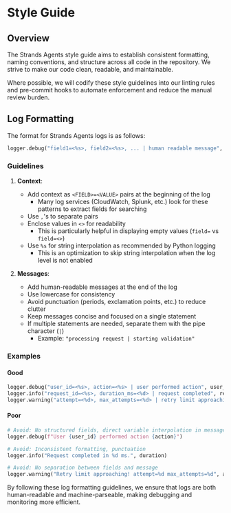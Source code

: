 # Style Guide

## Overview

The Strands Agents style guide aims to establish consistent formatting, naming conventions, and structure across all code in the repository. We strive to make our code clean, readable, and maintainable.

Where possible, we will codify these style guidelines into our linting rules and pre-commit hooks to automate enforcement and reduce the manual review burden.

## Log Formatting

The format for Strands Agents logs is as follows:

```python
logger.debug("field1=<%s>, field2=<%s>, ... | human readable message", field1, field2, ...)
```

### Guidelines


1. **Context**:
   - Add context as `<FIELD>=<VALUE>` pairs at the beginning of the log
     - Many log services (CloudWatch, Splunk, etc.) look for these patterns to extract fields for searching
   - Use `,`'s to separate pairs
   - Enclose values in `<>` for readability
     - This is particularly helpful in displaying empty values (`field=` vs `field=<>`)
   - Use `%s` for string interpolation as recommended by Python logging
     - This is an optimization to skip string interpolation when the log level is not enabled

1. **Messages**:
   - Add human-readable messages at the end of the log
   - Use lowercase for consistency
   - Avoid punctuation (periods, exclamation points, etc.) to reduce clutter
   - Keep messages concise and focused on a single statement
   - If multiple statements are needed, separate them with the pipe character (`|`)
     - Example: `"processing request | starting validation"`

### Examples

#### Good

```python
logger.debug("user_id=<%s>, action=<%s> | user performed action", user_id, action)
logger.info("request_id=<%s>, duration_ms=<%d> | request completed", request_id, duration)
logger.warning("attempt=<%d>, max_attempts=<%d> | retry limit approaching", attempt, max_attempts)
```

#### Poor

```python
# Avoid: No structured fields, direct variable interpolation in message
logger.debug(f"User {user_id} performed action {action}")

# Avoid: Inconsistent formatting, punctuation
logger.info("Request completed in %d ms.", duration)

# Avoid: No separation between fields and message
logger.warning("Retry limit approaching! attempt=%d max_attempts=%d", attempt, max_attempts)
```

By following these log formatting guidelines, we ensure that logs are both human-readable and machine-parseable, making debugging and monitoring more efficient.

